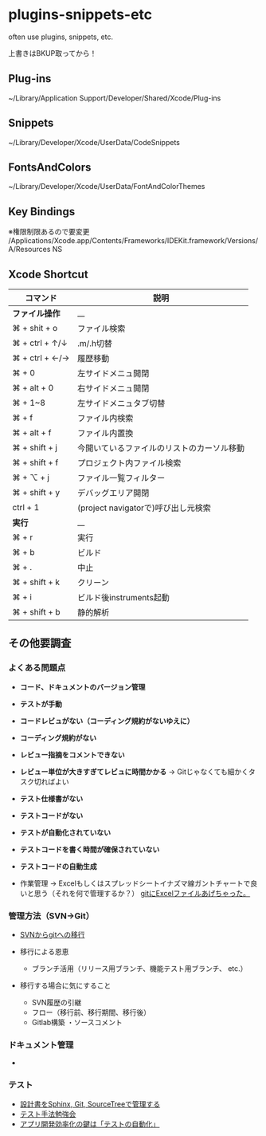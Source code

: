 # plugins-snippets-etc
often use plugins, snippets, etc.

上書きはBKUP取ってから！

## Plug-ins
~/Library/Application Support/Developer/Shared/Xcode/Plug-ins

## Snippets
~/Library/Developer/Xcode/UserData/CodeSnippets

## FontsAndColors

~/Library/Developer/Xcode/UserData/FontAndColorThemes

## Key Bindings

※権限制限あるので要変更
/Applications/Xcode.app/Contents/Frameworks/IDEKit.framework/Versions/A/Resources
NS

## Xcode Shortcut

| コマンド | 説明 |
| ---- | ---- |
| **ファイル操作** | __ |
| ⌘ + shit + o | ファイル検索 |
| ⌘ + ctrl + ↑/↓ | .m/.h切替 |
| ⌘ + ctrl + ←/→ | 履歴移動 |
| ⌘ + 0 | 左サイドメニュ開閉 |
| ⌘ + alt + 0 | 右サイドメニュ開閉 |
| ⌘ + 1~8 | 左サイドメニュタブ切替 |
| ⌘ + f | ファイル内検索 |
| ⌘ + alt + f | ファイル内置換 |
| ⌘ + shift + j | 今開いているファイルのリストのカーソル移動 |
| ⌘ + shift + f | プロジェクト内ファイル検索 |
| ⌘ + ⌥ + j | ファイル一覧フィルター |
| ⌘ + shift + y | デバッグエリア開閉 |
| ctrl + 1 | (project navigatorで)呼び出し元検索 |
| **実行** | __ |
| ⌘ + r | 実行 |
| ⌘ + b | ビルド |
| ⌘ + . | 中止 |
| ⌘ + shift + k | クリーン |
| ⌘ + i | ビルド後instruments起動 |
| ⌘ + shift + b | 静的解析 |

## その他要調査

### よくある問題点

* **コード、ドキュメントのバージョン管理**

* **テストが手動**

* **コードレビュがない（コーディング規約がないゆえに）**

* **コーディング規約がない**

* **レビュー指摘をコメントできない**

* **レビュー単位が大きすぎてレビュに時間かかる**
→ Gitじゃなくても細かくタスク切ればよい

* **テスト仕様書がない**

* **テストコードがない**

* **テストが自動化されていない**

* **テストコードを書く時間が確保されていない**

* **テストコードの自動生成**



* 作業管理
→ Excelもしくはスプレッドシートイナズマ線ガントチャートで良いと思う（それを何で管理するか？）
[gitにExcelファイルあげちゃった。](http://gendosu.jp/archives/2786)

### 管理方法（SVN→Git）

* [SVNからgitへの移行](http://qiita.com/youcune/items/143e46aa1ee079f5a57c)

* 移行による恩恵
	* ブランチ活用（リリース用ブランチ、機能テスト用ブランチ、 etc.）
* 移行する場合に気にすること
	* SVN履歴の引継
	* フロー（移行前、移行期間、移行後）
	* Gitlab構築
	・ソースコメント


### ドキュメント管理

*

### テスト

* [設計書をSphinx, Git, SourceTreeで管理する](http://bacchus.ivory.ne.jp/vodka/doc/sphinx-git.html)
* [テスト手法勉強会](https://blog.yohei.org/ios-android-mobile-testing/)
* [アプリ開発効率化の鍵は「テストの自動化」](http://careerhack.en-japan.com/report/detail/547)


